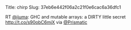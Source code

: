 Title: chirp
Slug: 37eb6e442f06a2c21f0e6cac6a36dfc1

RT <a href="http://twitter.com/ijuma">@ijuma</a>: GHC and mutable arrays: a DIRTY little secret <a href="http://t.co/s90obC6mjX">http://t.co/s90obC6mjX</a> via <a href="http://twitter.com/Prismatic">@Prismatic</a>
